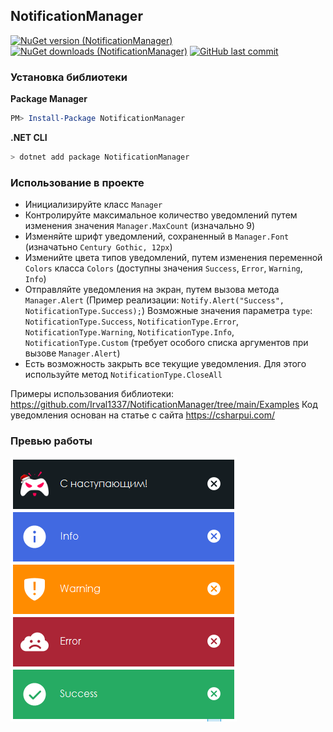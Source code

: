 ## NotificationManager
[![NuGet version (NotificationManager)](https://img.shields.io/nuget/v/NotificationManager.svg?style=flat-square)](https://www.nuget.org/packages/NotificationManager/)
[![NuGet downloads (NotificationManager)](https://img.shields.io/nuget/dt/NotificationManager)](https://www.nuget.org/packages/NotificationManager/)
[![GitHub last commit](https://img.shields.io/github/last-commit/Irval1337/NotificationManager)](https://github.com/Irval1337/NotificationManager/commits/main)

### Установка библиотеки
**Package Manager**
``` powershell
PM> Install-Package NotificationManager
```
**.NET CLI**
``` bash
> dotnet add package NotificationManager
```

### Использование в проекте
- Инициализируйте класс `Manager`
- Контролируйте максимальное количество уведомлений путем изменения значения `Manager.MaxCount` (изначально 9)
- Изменяйте шрифт уведомлений, сохраненный в `Manager.Font` (изначатьно `Century Gothic, 12px`)
- Изменийте цвета типов уведомлений, путем изменения переменной `Colors` класса `Colors` (доступны значения `Success`, `Error`, `Warning`, `Info`)
- Отправляйте уведомления на экран, путем вызова метода `Manager.Alert` (Пример реализации: `Notify.Alert("Success", NotificationType.Success);`)
Возможные значения параметра `type`: `NotificationType.Success`, `NotificationType.Error`, `NotificationType.Warning`, `NotificationType.Info`, `NotificationType.Custom` (требует особого списка аргументов при вызове `Manager.Alert`)
- Есть возможность закрыть все текущие уведомления. Для этого используйте метод `NotificationType.CloseAll`

Примеры использования библиотеки: https://github.com/Irval1337/NotificationManager/tree/main/Examples
Код уведомления основан на статье с сайта https://csharpui.com/

### Превью работы
![Preview](preview.png)
